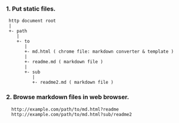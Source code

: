 
### 1. Put static files.


     http document root
     |
     +- path
        |
        +- to
           |
           +- md.html ( chrome file: markdown converter & template )
           |
           +- readme.md ( markdown file )
           |
           +- sub
              |
              +- readme2.md ( markdown file )



### 2. Browse markdown files in web browser.


      http://example.com/path/to/md.html?readme
      http://example.com/path/to/md.html?sub/readme2


